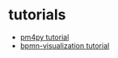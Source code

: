 # tutorials

- [pm4py tutorial](./pm4py/)
- [bpmn-visualization tutorial](https://github.com/process-analytics/bpmn-visualization-tutorial-getting-started)